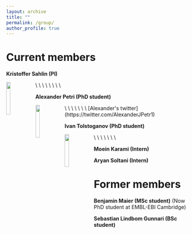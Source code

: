 ```yaml
---
layout: archive
title: ""
permalink: /group/
author_profile: true
---
```


<h1>Current members</h1>

**Kristoffer Sahlin (PI)**

<img align="left" width="15%" src="http://sahlingroup.github.io/files/profile_pic_2020.png"> 
\
\
\
\
\
\
\
\

**Alexander Petri (PhD student)**

<img align="left" width="15%" src="http://sahlingroup.github.io/files/PetriPicture.jpg"> 
\
\
\
\
\
\
\
[Alexander's twitter](https://twitter.com/AlexanderJPetr1)

**Ivan Tolstoganov (PhD student)**

<img align="left" width="15%" src="http://sahlingroup.github.io/files/Ivan_T.png"> 
\
\
\
\
\
\
\

**Moein Karami (Intern)**

**Aryan Soltani (Intern)**


<h1>Former members</h1>

**Benjamin Maier (MSc student)** (Now PhD student at EMBL-EBI Cambridge)

**Sebastian Lindbom Gunnari (BSc student)**
<!-- <img align="left" width="15%" src="http://sahlingroup.github.io/files/Benjamin2.png">  -->
